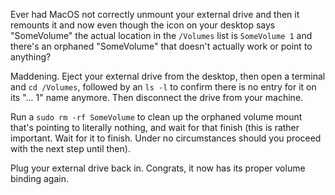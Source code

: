 Ever had MacOS not correctly unmount your external drive and then it remounts it and now even though the icon on your desktop says "SomeVolume" the actual location in the `/Volumes` list is `SomeVolume 1` and there's an orphaned "SomeVolume" that doesn't actually work or point to anything?

Maddening. Eject your external drive from the desktop, then open a terminal and `cd /Volumes`, followed by an `ls -l` to confirm there is no entry for it on its "... 1" name anymore. Then disconnect the drive from your machine.

Run a `sudo rm -rf SomeVolume` to clean up the orphaned volume mount that's pointing to literally nothing, and wait for that finish (this is rather important. Wait for it to finish. Under no circumstances should you proceed with the next step until then).

Plug your external drive back in. Congrats, it now has its proper volume binding again.